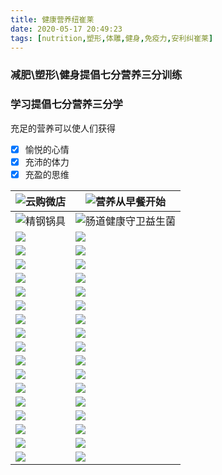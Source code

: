 ```yaml
---
title: 健康营养纽崔莱
date: 2020-05-17 20:49:23
tags: [nutrition,塑形,体雕,健身,免疫力,安利纠崔莱]
---
```


### 减肥\塑形\健身提倡七分营养三分训练

### 学习提倡七分营养三分学



充足的营养可以使人们获得

- [x] 愉悦的心情
- [x] 充沛的体力
- [x] 充盈的思维

| ![云购微店](https://cdn.jsdelivr.net/gh/youmoula/time-story-media/mmexport1582595461064.png) | ![营养从早餐开始](https://cdn.jsdelivr.net/gh/youmoula/time-story-media/mmexport1588501301228.png) |
| ------------------------------------------------------------ | ------------------------------------------------------------ |
| ![精钢锅具](https://cdn.jsdelivr.net/gh/youmoula/time-story-media/mmexport1579753121413.jpeg) | ![肠道健康守卫益生菌](https://cdn.jsdelivr.net/gh/youmoula/time-story-media/mmexport1588501144518.png) |
| ![](https://cdn.jsdelivr.net/gh/youmoula/time-story-media/mmexport1586421180938.jpeg) | ![](https://cdn.jsdelivr.net/gh/youmoula/time-story-media/mmexport1588501086947.jpg)  |
| ![](https://cdn.jsdelivr.net/gh/youmoula/time-story-media/mmexport1586422877402.jpeg)  | ![](https://cdn.jsdelivr.net/gh/youmoula/time-story-media/mmexport1588501087083.jpg)  |
| ![](https://cdn.jsdelivr.net/gh/youmoula/time-story-media/mmexport1586422892448.jpeg)                                                               |  ![](https://cdn.jsdelivr.net/gh/youmoula/time-story-media/mmexport1588501087125.jpg)                                                              |
| ![](https://cdn.jsdelivr.net/gh/youmoula/time-story-media/mmexport1586422895634.jpeg)                                                               | ![](https://cdn.jsdelivr.net/gh/youmoula/time-story-media/mmexport1588501087187.jpg)                                                              |
|![](https://cdn.jsdelivr.net/gh/youmoula/time-story-media/mmexport1586422900232.jpeg)                                                               | ![](https://cdn.jsdelivr.net/gh/youmoula/time-story-media/mmexport1588501087237.jpg)                                                              |
|![](https://cdn.jsdelivr.net/gh/youmoula/time-story-media/mmexport1586422907435.jpeg)                                                              | ![](https://cdn.jsdelivr.net/gh/youmoula/time-story-media/mmexport1588501087282.jpg)                                                              |
| ![](https://cdn.jsdelivr.net/gh/youmoula/time-story-media/mmexport1586422916407.jpeg)                                                              | ![](https://cdn.jsdelivr.net/gh/youmoula/time-story-media/mmexport1588501185632.png)                                                             |
| ![](https://cdn.jsdelivr.net/gh/youmoula/time-story-media/mmexport1586422920689.jpeg)                                                             | ![](https://cdn.jsdelivr.net/gh/youmoula/time-story-media/mmexport1588501384076.png)                                                              |
| ![](https://cdn.jsdelivr.net/gh/youmoula/time-story-media/mmexport1586422929174.jpeg)                                                             | ![](https://cdn.jsdelivr.net/gh/youmoula/time-story-media/mmexport1588501514135.png)                                                              |
| ![](https://cdn.jsdelivr.net/gh/youmoula/time-story-media/mmexport1588501669506.png)                                                             | ![](https://cdn.jsdelivr.net/gh/youmoula/time-story-media/mmexport1588501442926.png)                                                              |
| ![](https://cdn.jsdelivr.net/gh/youmoula/time-story-media/mmexport1588501698055.jpg)                                                             | ![](https://cdn.jsdelivr.net/gh/youmoula/time-story-media/mmexport1588501552673.jpg)                                                              |
| ![](https://cdn.jsdelivr.net/gh/youmoula/time-story-media/mmexport1588501739023.png)                                                             | ![](https://cdn.jsdelivr.net/gh/youmoula/time-story-media/mmexport1588501553258.jpg)                                                              |
| ![](https://cdn.jsdelivr.net/gh/youmoula/time-story-media/mmexport1588501715149.jpg)                                                             | ![](https://cdn.jsdelivr.net/gh/youmoula/time-story-media/mmexport1588501553329.jpg)                                                              |
| ![](https://cdn.jsdelivr.net/gh/youmoula/time-story-media/mmexport1588501715229.jpg)                                                             | ![](https://cdn.jsdelivr.net/gh/youmoula/time-story-media/mmexport1588501567122.png)                                                              |
| ![](https://cdn.jsdelivr.net/gh/youmoula/time-story-media/mmexport1588501715556.jpg)                                                             | ![](https://cdn.jsdelivr.net/gh/youmoula/time-story-media/mmexport1579753118318.jpeg)                                                              |
| ![](https://cdn.jsdelivr.net/gh/youmoula/time-story-media/mmexport1588501715427.jpg)                                                             | ![](https://cdn.jsdelivr.net/gh/youmoula/time-story-media/mmexport1588501813926.png)                                                              |
| ![](https://cdn.jsdelivr.net/gh/youmoula/time-story-media/mmexport1588501715755.jpg)                                                             | ![](https://cdn.jsdelivr.net/gh/youmoula/time-story-media/mmexport1582595461064.png)                                                              |



